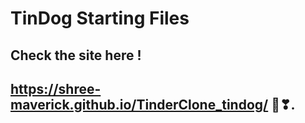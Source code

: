 # TinDog Starting Files
## Check the site here !
## https://shree-maverick.github.io/TinderClone_tindog/ 🐶❣.
